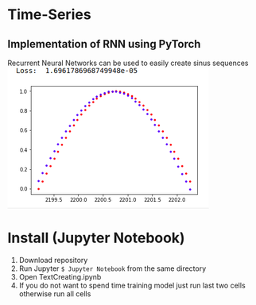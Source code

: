 # Time-Series
## Implementation of RNN using PyTorch


Recurrent Neural Networks can be used to easily create sinus sequences
![sin graph](https://github.com/Nick9707/Time-Series/blob/master/Screenshot%20from%202019-03-01%2018-59-01.png?raw=true)

# Install (Jupyter Notebook)    
1) Download repository
2) Run Jupyter `$ Jupyter Notebook` from the same directory
3) Open TextCreating.ipynb
4) If you do not want to spend time training model just run last two cells otherwise run all cells
